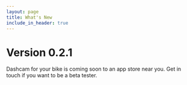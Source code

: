 ```yaml
---
layout: page
title: What's New
include_in_header: true
---
```


# **Version 0.2.1**
Dashcam for your bike is coming soon to an app store near you. Get in touch if you want to be a beta tester.
